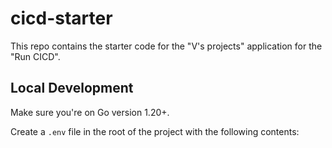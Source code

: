 # cicd-starter 

This repo contains the starter code for the "V's projects" application for the "Run CICD".

## Local Development

Make sure you're on Go version 1.20+.

Create a `.env` file in the root of the project with the following contents: